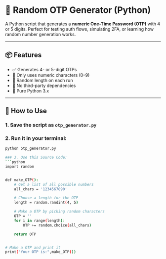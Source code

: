 # 🔐 Random OTP Generator (Python)

A  Python script that generates a **numeric One-Time Password (OTP)** with 4 or 5 digits. Perfect for testing auth flows, simulating 2FA, or learning how random number generation works.

---

## 📦 Features

- ✅ Generates 4- or 5-digit OTPs
- 🔢 Only uses numeric characters (0–9)
- 🎲 Random length on each run
- 🧼 No third-party dependencies
- 🐍 Pure Python 3.x

---

## 🚀 How to Use

### 1. Save the script as `otp_generator.py`

### 2. Run it in your terminal:
```bash
python otp_generator.py

### 3. Use this Source Code:
```python
import random


def make_OTP():
    # Get a list of all possible numbers
    all_chars = '1234567890'

    # Choose a length for the OTP
    length = random.randint(4, 5)

    # Make a OTP by picking random characters
    OTP = ''
    for i in range(length):
        OTP += random.choice(all_chars)

    return OTP


# Make a OTP and print it
print("Your OTP is:",make_OTP())
